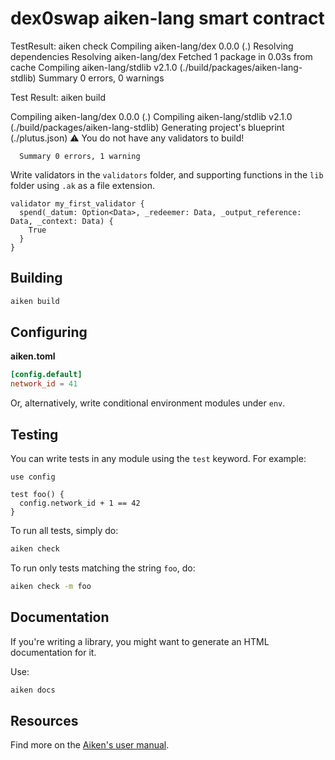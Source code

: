 # dex0swap aiken-lang smart contract

TestResult: aiken check
 Compiling aiken-lang/dex 0.0.0 (.)
    Resolving dependencies
    Resolving aiken-lang/dex
      Fetched 1 package in 0.03s from cache
    Compiling aiken-lang/stdlib v2.1.0 (./build/packages/aiken-lang-stdlib)
      Summary 0 errors, 0 warnings

Test Result: aiken build

  Compiling aiken-lang/dex 0.0.0 (.)
    Compiling aiken-lang/stdlib v2.1.0 (./build/packages/aiken-lang-stdlib)
   Generating project's blueprint (./plutus.json)
  ⚠ You do not have any validators to build!

      Summary 0 errors, 1 warning

Write validators in the `validators` folder, and supporting functions in the `lib` folder using `.ak` as a file extension.

```aiken
validator my_first_validator {
  spend(_datum: Option<Data>, _redeemer: Data, _output_reference: Data, _context: Data) {
    True
  }
}
```

## Building

```sh
aiken build
```

## Configuring

**aiken.toml**
```toml
[config.default]
network_id = 41
```

Or, alternatively, write conditional environment modules under `env`.

## Testing

You can write tests in any module using the `test` keyword. For example:

```aiken
use config

test foo() {
  config.network_id + 1 == 42
}
```

To run all tests, simply do:

```sh
aiken check
```

To run only tests matching the string `foo`, do:

```sh
aiken check -m foo
```

## Documentation

If you're writing a library, you might want to generate an HTML documentation for it.

Use:

```sh
aiken docs
```

## Resources

Find more on the [Aiken's user manual](https://aiken-lang.org).
